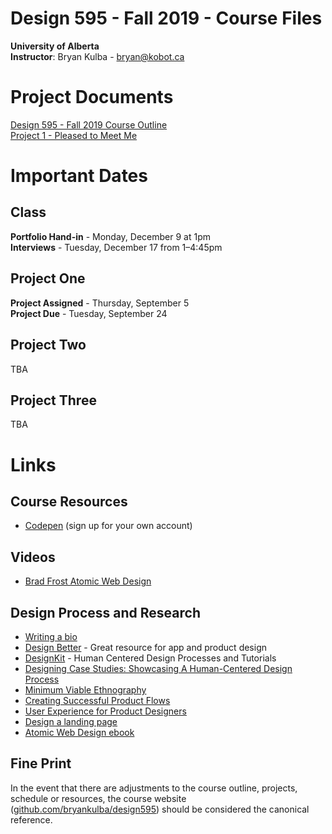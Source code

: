 # Design 595 - Fall 2019 - Course Files

**University of Alberta**  
**Instructor**: Bryan Kulba - [bryan@kobot.ca](mailto:bryan@kobot.ca)  

# Project Documents
[Design 595 - Fall 2019 Course Outline](Design_595_Outline.md)  
[Project 1 - Pleased to Meet Me](Design_595-Project_1-Pleased_to_Meet_Me.md)

# Important Dates  
## Class
**Portfolio Hand-in** - Monday, December 9 at 1pm  
**Interviews** - Tuesday, December 17 from 1–4:45pm
## Project One
**Project Assigned** - Thursday, September 5  
**Project Due** - Tuesday, September 24  
## Project Two
TBA
## Project Three
TBA

# Links

## Course Resources
- [Codepen](https://codepen.io/) (sign up for your own account)

## Videos
- [Brad Frost Atomic Web Design](https://vimeo.com/179245570)

## Design Process and Research
- [Writing a bio](https://99u.adobe.com/articles/64151/how-to-write-a-better-bio-professional-summary) 
- [Design Better](https://www.designbetter.co/) - Great resource for app and product design
- [DesignKit](http://designkit.org) - Human Centered Design Processes and Tutorials
- [Designing Case Studies: Showcasing A Human-Centered Design Process](http://www.smashingmagazine.com/2015/02/designing-case-studies-human-centered-design-process/)  
- [Minimum Viable Ethnography](https://medium.com/research-things/minimum-viable-ethnography-a047e9358df0#.r6cfia93r)
- [Creating Successful Product Flows](https://medium.com/@ryanglasgow/creating-successful-product-flows-c41ffbce49a1#.gwnuwmgkz)
- [User Experience for Product Designers](https://medium.com/looks-good-feels-good/user-experience-for-product-designers-e9fa621ce3bc#.dpl1j7p0l)
- [Design a landing page](https://marketingexperiments.com/conversion-marketing/how-to-wireframe-a-landing-page)
- [Atomic Web Design ebook](http://atomicdesign.bradfrost.com/table-of-contents/)

## Fine Print
In the event that there are adjustments to the course outline, projects, schedule or resources, the course website ([github.com/bryankulba/design595](https://github.com/bryankulba/design595)) should be considered the canonical reference.